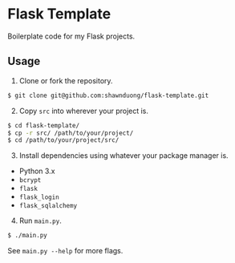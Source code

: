 # Flask Template

Boilerplate code for my Flask projects.

## Usage

1. Clone or fork the repository.

```sh
$ git clone git@github.com:shawnduong/flask-template.git
```

2. Copy `src` into wherever your project is.

```sh
$ cd flask-template/
$ cp -r src/ /path/to/your/project/
$ cd /path/to/your/project/src/
```

3. Install dependencies using whatever your package manager is.

- Python 3.x
- `bcrypt`
- `flask`
- `flask_login`
- `flask_sqlalchemy`

4. Run `main.py`.

```sh
$ ./main.py
```

See `main.py --help` for more flags.
